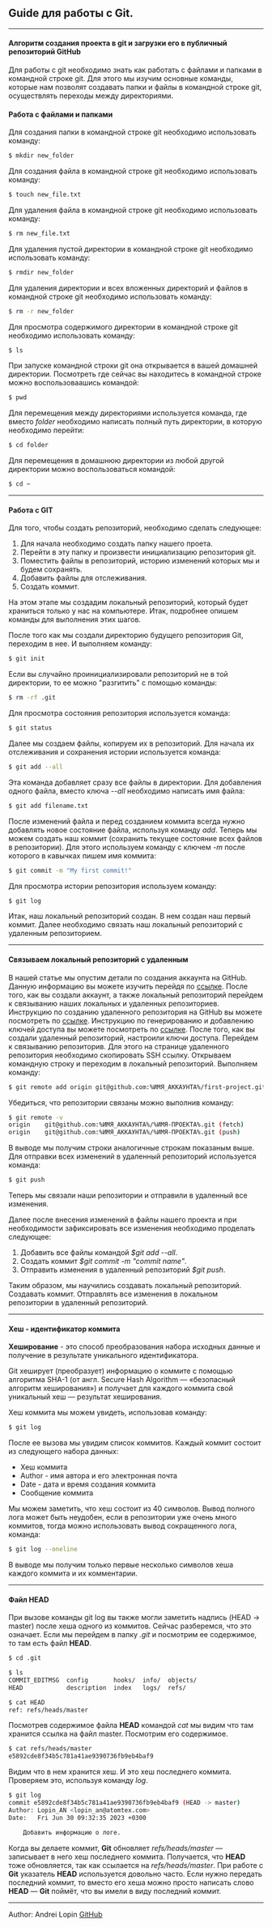 ## Guide для работы с Git.
____

#### Алгоритм создания проекта в git и загрузки его в публичный репозиторий GitHub

Для работы с git необходимо знать как работать с файлами и папками в командной строке git.
Для этого мы изучим основные команды, которые нам позволят создавать папки и файлы в командной строке git, осуществлять переходы между директориями.

#### Работа с файлами и папками

Для создания папки в командной строке git необходимо использовать команду:
```bash
$ mkdir new_folder
```
Для создания файла в командной строке git необходимо использовать команду:
```bash
$ touch new_file.txt
```
Для удаления файла в командной строке git необходимо использовать команду:
```bash
$ rm new_file.txt
```
Для удаления пустой директории в командной строке git необходимо использовать команду:
```bash
$ rmdir new_folder
```
Для удаления директории и всех вложенных директорий и файлов в командной строке git необходимо использовать команду:
```bash
$ rm -r new_folder
```
Для просмотра содержимого директории в командной строке git необходимо использовать команду:
```bash
$ ls
```
При запуске командной строки git она открывается в вашей домашней директории. 
Посмотреть где сейчас вы находитесь в командной строке можно воспользоваашись командой:
```bash
$ pwd
```
Для перемещения между директориями используется команда, где вместо *folder* необходимо написать полный путь директории, в которую необходимо перейти:
```bash
$ cd folder
```
Для перемещения в домашнюю директории из любой другой директории можно воспользоваться командой:
```bash
$ cd ~
```
____
#### Работа с GIT

Для того, чтобы создать репозиторий, необходимо сделать следующее:
  
1. Для начала необходимо создать папку нашего проета.
2. Перейти в эту папку и произвести инициализацию репозитория git.
3. Поместить файлы в репозиторий, историю изменений которых мы и будем сохранять.
4. Добавить файлы для отслеживания.
5. Создать коммит.

На этом этапе мы создадим локальный репозиторий, который будет храниться только у нас на компьютере. 
Итак, подробнее опишем команды для выполнения этих шагов.

После того как мы создали директорию будущего репозитория Git, переходим в нее. 
И выполняем команду:
```bash
$ git init
```
Если вы случайно проинициализировали репозиторий не в той директории, то ее можно "разгитить" с помощью команды:
```bash
$ rm -rf .git
```
Для просмотра состояния репозитория используется команда:
```bash
$ git status
```
Далее мы создаем файлы, копируем их в репозиторий. Для начала их отслеживания и сохранения истории используется команда:
```bash
$ git add --all
```
Эта команда добавляет сразу все файлы в директории. Для добавления одного файла, вместо ключа *--all* необходимо написать имя файла:
```bash
$ git add filename.txt
```
После изменений файла и перед созданием коммита всегда нужно добавлять новое состояние файла, используя команду *add*. 
Теперь мы можем создать наш коммит (сохранить текущее состояние всех файлов в репозитории). 
Для этого используем команду с ключем *-m* после которого в кавычках пишем имя коммита:
```bash
$ git commit -m "My first commit!"
```
Для просмотра истории репозитория используем команду:
```bash
$ git log
```
Итак, наш локальный репозиторий создан. В нем создан наш первый коммит. 
Далее необходимо связать наш локальный репозиторий с удаленным репозиторием. 
____
#### Связываем локальный репозиторий с удаленным
В нашей статье мы опустим детали по создания аккаунта на GitHub.
Данную информацию вы можете изучить перейдя по [ссылке](https://docs.github.com/ru/get-started/signing-up-for-github/signing-up-for-a-new-github-account).
После того, как вы создали аккаунт, а также локальный репозиторий перейдем к связыванию наших локальных и удаленных репозиториев.
Инструкцию по созданию удаленного репозитория на GitHub вы можете посмотреть по [ссылке](https://docs.github.com/ru/get-started/quickstart/create-a-repo).
Инструкцию по генерированию и добавлению ключей доступа вы можете посмотреть по [ссылке](https://docs.github.com/ru/authentication/managing-commit-signature-verification).
После того, как вы создали удаленный репозиторий, настроили ключи доступа. Перейдем к связыванию репозиторив. 
Для этого на странице удаленного репозитория необходимо скопировать SSH ссылку.
Открываем командную строку и переходим в локальный репозиторий. Выполняем команду:
```bash
$ git remote add origin git@github.com:%ИМЯ_АККАУНТА%/first-project.git 
```
Убедиться, что репозитории связаны можно выполнив команду:
```bash
$ git remote -v
origin    git@github.com:%ИМЯ_АККАУНТА%/%ИМЯ-ПРОЕКТА%.git (fetch)
origin    git@github.com:%ИМЯ_АККАУНТА%/%ИМЯ-ПРОЕКТА%.git (push) 
```
В выводе мы получим строки аналогичные строкам показаным выше.
Для отправки всех изменений в удаленный репозиторий используется команда:
```bash
$ git push
```
Теперь мы связали наши репозитории и отправили в удаленный все изменения. 
  
Далее после внесения изменений в файлы нашего проекта и при необходимости зафиксировать все изменения необходимо проделать следующее:
1. Добавить все файлы командой *$git add --all*.
2. Создать коммит *$git commit -m "commit name"*.
3. Отправить изменения в удаленный репозиторий *$git push*.
  
Таким образом, мы научились создавать локальный репозиторий. Создавать коммит. 
Отправлять все изменения в локальном репозитории в удаленный репозиторий.

____
#### Хеш - идентификатор коммита

**Хеширование** - это способ преобразования набора исходных данные и получение в результате уникального идентификатора.

Git хеширует (преобразует) информацию о коммите с помощью алгоритма SHA-1 (от англ. Secure Hash Algorithm — «безопасный алгоритм хеширования») 
и получает для каждого коммита свой уникальный хеш — результат хеширования.

Хеш коммита мы можем увидеть, использовав команду:
```bash
$ git log
```
После ее вызова мы увидим список коммитов. Каждый коммит состоит из следующего набора данных:
- Хеш коммита
- Author - имя автора и его электронная почта
- Date - дата и время создания коммита
- Сообщение коммита

Мы можем заметить, что хеш состоит из 40 символов. Вывод полного лога может быть неудобен, если в репозитории
уже очень много коммитов, тогда можно использовать вывод сокращенного лога, команда:
```bash
$ git log --oneline
```
В выводе мы получим только первые несколько символов хеша каждого коммита и их комментарии.
____
#### Файл HEAD
При вызове команды git log вы также могли заметить надпись (HEAD -> master) после хеша одного из коммитов. 
Сейчас разберемся, что это означает. Если мы перейдем в папку *.git* и посмотрим ее содержимое, то там есть файл **HEAD**.
```bash
$ cd .git

$ ls
COMMIT_EDITMSG  config       hooks/  info/  objects/
HEAD            description  index   logs/  refs/

$ cat HEAD
ref: refs/heads/master
```
Посмотрев содержимое файла **HEAD** командой *cat* мы видим что там хранится ссылка на файл master. 
Посмотрим его содержимое.
```bash
$ cat refs/heads/master
e5892cde8f34b5c781a41ae9390736fb9eb4baf9
```
Видим что в нем хранится хеш. И это хеш последнего коммита. Проверяем это, используя команду *log*.
```bash
$ git log
commit e5892cde8f34b5c781a41ae9390736fb9eb4baf9 (HEAD -> master)
Author: Lopin_AN <lopin_an@atomtex.com>
Date:   Fri Jun 30 09:32:35 2023 +0300

    Добавить информацию о логе.
```
Когда вы делаете коммит, **Git** обновляет *refs/heads/master* — записывает в него хеш последнего коммита. 
Получается, что **HEAD** тоже обновляется, так как ссылается на *refs/heads/master*.
При работе с **Git** указатель **HEAD** используется довольно часто. 
Если нужно передать последний коммит, то вместо его хеша можно просто написать слово **HEAD** — **Git** поймёт, что вы имели в виду последний коммит.
____
Author: Andrei Lopin [GitHub](https://github.com/AndreyLopin "Мой GitHub")